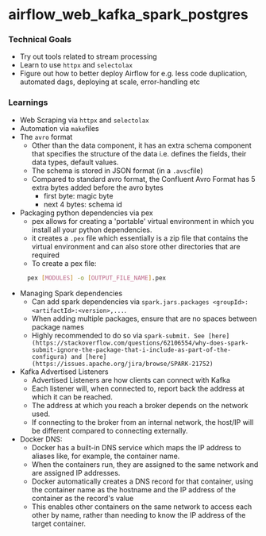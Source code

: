 # airflow_web_kafka_spark_postgres

### Technical Goals
- Try out tools related to stream processing
- Learn to use `httpx` and `selectolax`
- Figure out how to better deploy Airflow for e.g. less code duplication, automated dags, deploying at scale, error-handling etc

### Learnings
- Web Scraping via `httpx` and `selectolax`
- Automation via `make`files
- The `avro` format
  - Other than the data component, it has an extra schema component that specifies the structure of the data i.e. defines the fields, their data types, default values.
  - The schema is stored in JSON format (in a `.avsc`file)
  - Compared to standard avro format, the Confluent Avro Format has 5 extra bytes added before the avro bytes
    - first byte: magic byte
    - next 4 bytes: schema id
- Packaging python dependencies via pex
  - pex allows for creating a 'portable' virtual environment in which you install all your python dependencies.
  - it creates a `.pex` file which essentially is a zip file that contains the virtual environment and can also store other directories that are required
  - To create a pex file:
  ``` bash 
    pex [MODULES] -o [OUTPUT_FILE_NAME].pex
  ```
- Managing Spark dependencies
  - Can add spark dependencies via `spark.jars.packages
   <groupId>:<artifactId>:<version>,...`.
  - When adding multiple packages, ensure that are no spaces between package names 
  - Highly recommended to do so via `spark-submit. See [here](https://stackoverflow.com/questions/62106554/why-does-spark-submit-ignore-the-package-that-i-include-as-part-of-the-configura) and [here](https://issues.apache.org/jira/browse/SPARK-21752)`
- Kafka Advertised Listeners
  - Advertised Listeners are how clients can connect with Kafka
  - Each listener will, when connected to, report back the address at which it can be reached. 
  - The address at which you reach a broker depends on the network used. 
  - If connecting to the broker from an internal network, the host/IP will be different compared to connecting externally.
- Docker DNS:
  - Docker has a built-in DNS service which maps the IP address to aliases like, for example, the container name.
  - When the containers run, they are assigned to the same network and are assigned IP addresses.
  - Docker automatically creates a DNS record for that container, using the container name as the hostname and the IP address of the container as the record's value 
  - This enables other containers on the same network to access each other by name, rather than needing to know the IP address of the target container.
